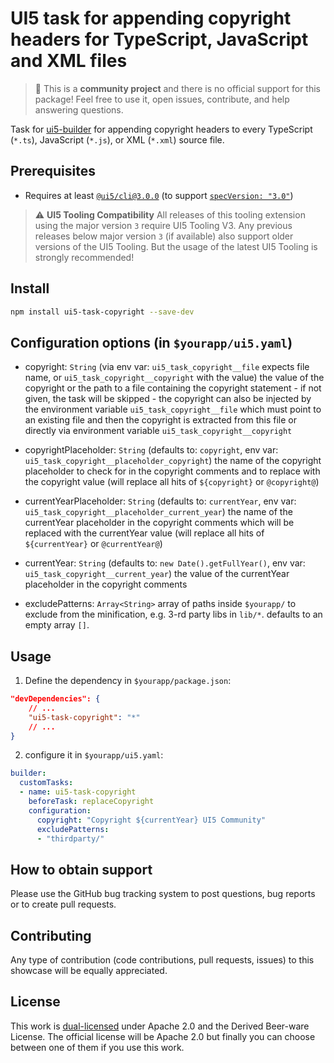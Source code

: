 # UI5 task for appending copyright headers for TypeScript, JavaScript and XML files

> :wave: This is a **community project** and there is no official support for this package! Feel free to use it, open issues, contribute, and help answering questions.

Task for [ui5-builder](https://github.com/SAP/ui5-builder) for appending copyright headers to every TypeScript (`*.ts`), JavaScript (`*.js`), or XML (`*.xml`) source file.

## Prerequisites

- Requires at least [`@ui5/cli@3.0.0`](https://sap.github.io/ui5-tooling/v3/pages/CLI/) (to support [`specVersion: "3.0"`](https://sap.github.io/ui5-tooling/pages/Configuration/#specification-version-30))

> :warning: **UI5 Tooling Compatibility**
> All releases of this tooling extension using the major version `3` require UI5 Tooling V3. Any previous releases below major version `3` (if available) also support older versions of the UI5 Tooling. But the usage of the latest UI5 Tooling is strongly recommended!

## Install

```bash
npm install ui5-task-copyright --save-dev
```

## Configuration options (in `$yourapp/ui5.yaml`)

- copyright: `String` (via env var: `ui5_task_copyright__file` expects file name, or `ui5_task_copyright__copyright` with the value)
  the value of the copyright or the path to a file containing the copyright statement - if not given, the task will be skipped - the copyright can also be injected by the environment variable `ui5_task_copyright__file` which must point to an existing file and then the copyright is extracted from this file or directly via environment variable `ui5_task_copyright__copyright`

- copyrightPlaceholder: `String` (defaults to: `copyright`, env var: `ui5_task_copyright__placeholder_copyright`)
  the name of the copyright placeholder to check for in the copyright comments and to replace with the copyright value (will replace all hits of `${copyright}` or `@copyright@`)

- currentYearPlaceholder: `String` (defaults to: `currentYear`, env var: `ui5_task_copyright__placeholder_current_year`)
  the name of the currentYear placeholder in the copyright comments which will be replaced with the currentYear value (will replace all hits of `${currentYear}` or `@currentYear@`)

- currentYear: `String` (defaults to: `new Date().getFullYear()`, env var: `ui5_task_copyright__current_year`)
  the value of the currentYear placeholder in the copyright comments

- excludePatterns: `Array<String>`
  array of paths inside `$yourapp/` to exclude from the minification, e.g. 3-rd party libs in `lib/*`. defaults to an empty array `[]`.

## Usage

1. Define the dependency in `$yourapp/package.json`:

```json
"devDependencies": {
    // ...
    "ui5-task-copyright": "*"
    // ...
}
```

2. configure it in `$yourapp/ui5.yaml`:

```yaml
builder:
  customTasks:
  - name: ui5-task-copyright
    beforeTask: replaceCopyright
    configuration:
      copyright: "Copyright ${currentYear} UI5 Community"
      excludePatterns:
      - "thirdparty/"
```

## How to obtain support

Please use the GitHub bug tracking system to post questions, bug reports or to create pull requests.

## Contributing

Any type of contribution (code contributions, pull requests, issues) to this showcase will be equally appreciated.

## License

This work is [dual-licensed](../../LICENSE) under Apache 2.0 and the Derived Beer-ware License. The official license will be Apache 2.0 but finally you can choose between one of them if you use this work.

